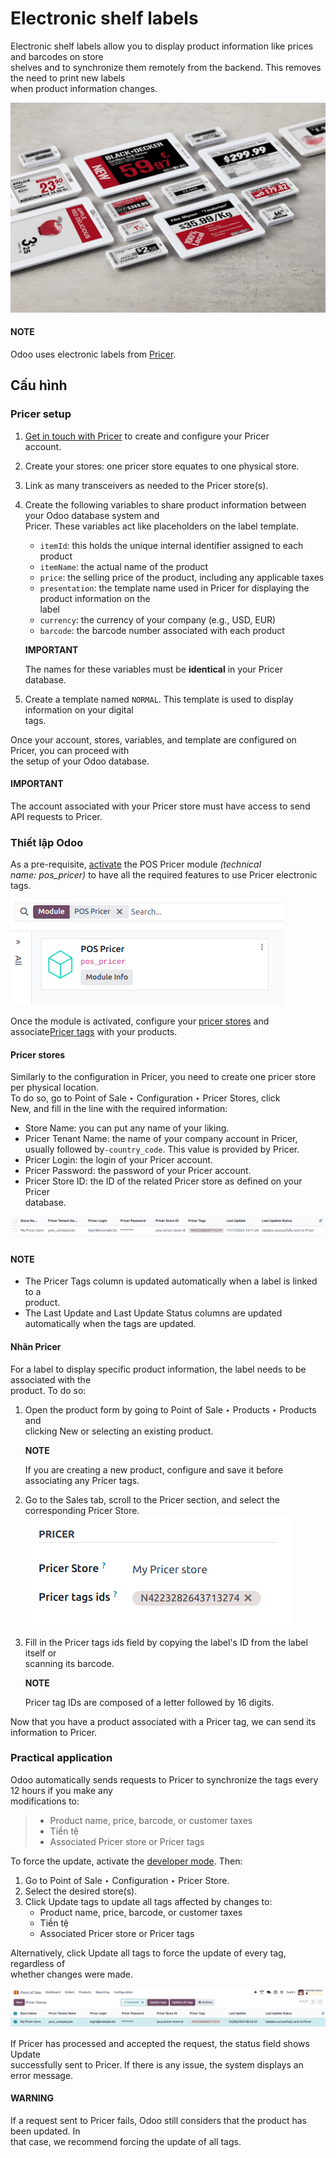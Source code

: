 # Electronic shelf labels

Electronic shelf labels allow you to display product information like prices and barcodes on store\
shelves and to synchronize them remotely from the backend. This removes the need to print new labels\
when product information changes.

![electronic label from Pricer](../../../../.gitbook/assets/electronic-label.png)

#### NOTE

Odoo uses electronic labels from [Pricer](https://www.pricer.com/).

## Cấu hình

### Pricer setup

1. [Get in touch with Pricer](https://www.pricer.com/contact) to create and configure your Pricer\
   account.
2. Create your stores: one pricer store equates to one physical store.
3. Link as many transceivers as needed to the Pricer store(s).
4.  Create the following variables to share product information between your Odoo database system and\
    Pricer. These variables act like placeholders on the label template.

    * `itemId`: this holds the unique internal identifier assigned to each product
    * `itemName`: the actual name of the product
    * `price`: the selling price of the product, including any applicable taxes
    * `presentation`: the template name used in Pricer for displaying the product information on the\
      label
    * `currency`: the currency of your company (e.g., USD, EUR)
    * `barcode`: the barcode number associated with each product

    **IMPORTANT**

    The names for these variables must be **identical** in your Pricer database.
5. Create a template named `NORMAL`. This template is used to display information on your digital\
   tags.

Once your account, stores, variables, and template are configured on Pricer, you can proceed with\
the setup of your Odoo database.

#### IMPORTANT

The account associated with your Pricer store must have access to send API requests to Pricer.

### Thiết lập Odoo

As a pre-requisite, [activate](applications/general/apps_modules.md#general-install) the POS Pricer module _(technical_\
_name: pos\_pricer)_ to have all the required features to use Pricer electronic tags.

![Installing POS Pricer module from Apps](../../../../.gitbook/assets/pricer-module.png)

Once the module is activated, configure your [pricer stores](electronic_labels.md#pricer-tags-stores) and associate[Pricer tags](electronic_labels.md#pricer-tags-tags) with your products.

#### Pricer stores

Similarly to the configuration in Pricer, you need to create one pricer store per physical location.\
To do so, go to Point of Sale ‣ Configuration ‣ Pricer Stores, click\
New, and fill in the line with the required information:

* Store Name: you can put any name of your liking.
* Pricer Tenant Name: the name of your company account in Pricer, usually followed by`-country_code`. This value is provided by Pricer.
* Pricer Login: the login of your Pricer account.
* Pricer Password: the password of your Pricer account.
* Pricer Store ID: the ID of the related Pricer store as defined on your Pricer\
  database.

![Configuring a Pricer Store](../../../../.gitbook/assets/pricer-stores-setup.png)

#### NOTE

* The Pricer Tags column is updated automatically when a label is linked to a\
  product.
* The Last Update and Last Update Status columns are updated\
  automatically when the tags are updated.

#### Nhãn Pricer

For a label to display specific product information, the label needs to be associated with the\
product. To do so:

1.  Open the product form by going to Point of Sale ‣ Products ‣ Products and\
    clicking New or selecting an existing product.

    **NOTE**

    If you are creating a new product, configure and save it before associating any Pricer tags.
2. Go to the Sales tab, scroll to the Pricer section, and select the\
   corresponding Pricer Store.![Linking Pricer tags to products](../../../../.gitbook/assets/pricer-product.png)
3.  Fill in the Pricer tags ids field by copying the label's ID from the label itself or\
    scanning its barcode.

    **NOTE**

    Pricer tag IDs are composed of a letter followed by 16 digits.

Now that you have a product associated with a Pricer tag, we can send its information to Pricer.

### Practical application

Odoo automatically sends requests to Pricer to synchronize the tags every 12 hours if you make any\
modifications to:

> * Product name, price, barcode, or customer taxes
> * Tiền tệ
> * Associated Pricer store or Pricer tags

To force the update, activate the [developer mode](applications/general/developer_mode.md#developer-mode). Then:

1. Go to Point of Sale ‣ Configuration ‣ Pricer Store.
2. Select the desired store(s).
3. Click Update tags to update all tags affected by changes to:
   * Product name, price, barcode, or customer taxes
   * Tiền tệ
   * Associated Pricer store or Pricer tags

Alternatively, click Update all tags to force the update of every tag, regardless of\
whether changes were made.

![Update all Pricer tags](../../../../.gitbook/assets/update-all.png)

If Pricer has processed and accepted the request, the status field shows Update\
successfully sent to Pricer. If there is any issue, the system displays an error message.

#### WARNING

If a request sent to Pricer fails, Odoo still considers that the product has been updated. In\
that case, we recommend forcing the update of all tags.
